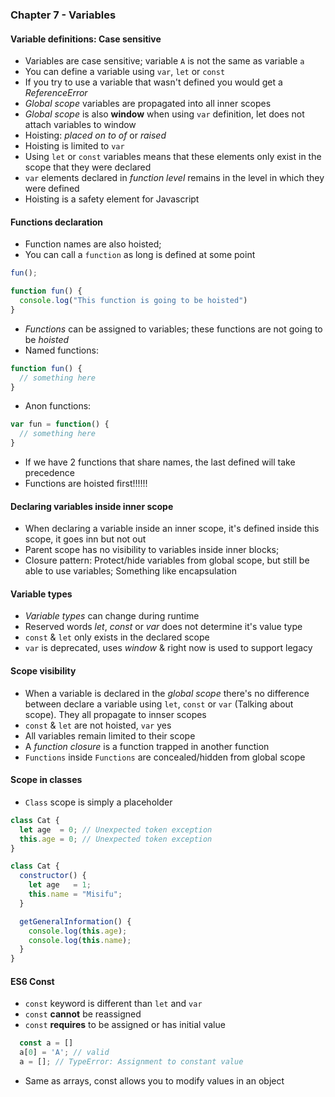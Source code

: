 ### Chapter 7 - Variables
#### Variable definitions: Case sensitive
- Variables are case sensitive; variable `A` is not the same as variable `a`
- You can define a variable using `var`, `let` or `const`
- If you try to use a variable that wasn't defined you would get a _ReferenceError_
- _Global scope_ variables are propagated into all inner scopes
- _Global scope_ is also **window** when using `var` definition, let does not attach variables to window
- Hoisting: _placed on to of_ or _raised_
- Hoisting is limited to `var`
- Using `let` or `const` variables means that these elements only exist in the scope that they were declared
- `var` elements declared in _function level_ remains in the level in which they were defined
- Hoisting is a safety element for Javascript

#### Functions declaration
- Function names are also hoisted;
- You can call a `function` as long is defined at some point
```javascript
fun();

function fun() {
  console.log("This function is going to be hoisted")
}
```
- _Functions_ can be assigned to variables; these functions are not going to be _hoisted_
- Named functions:
```javascript
function fun() { 
  // something here 
}
```
- Anon functions:
```javascript
var fun = function() { 
  // something here 
}
```
- If we have 2 functions that share names, the last defined will take precedence
- Functions are hoisted first!!!!!!

#### Declaring variables inside inner scope
- When declaring a variable inside an inner scope, it's defined inside this scope, it goes inn but not out
- Parent scope has no visibility to variables inside inner blocks;
- Closure pattern: Protect/hide variables from global scope, but still be able to use variables; Something like encapsulation

#### Variable types
- _Variable types_ can change during runtime
- Reserved words _let_, _const_ or _var_ does not determine it's value type
- `const` & `let` only exists in the declared scope
- `var` is deprecated, uses _window_ & right now is used to support legacy

#### Scope visibility
- When a variable is declared in the _global scope_ there's no difference between declare a variable using `let`, `const` or `var` (Talking about scope). They all propagate to innser scopes
- `const` & `let` are not hoisted, `var` yes
- All variables remain limited to their scope
- A _function closure_ is a function trapped in another function
- `Functions` inside `Functions` are concealed/hidden from global scope

#### Scope in classes
- `Class` scope is simply a placeholder
```javascript
class Cat {
  let age  = 0; // Unexpected token exception
  this.age = 0; // Unexpected token exception
}

class Cat {
  constructor() {
    let age   = 1;
    this.name = "Misifu";
  }

  getGeneralInformation() {
    console.log(this.age);
    console.log(this.name);
  }
}
```

#### ES6 Const
- `const` keyword is different than `let` and `var`
- `const` **cannot** be reassigned
- `const` **requires** to be assigned or has initial value
```javascript
  const a = []
  a[0] = 'A'; // valid
  a = []; // TypeError: Assignment to constant value
```
- Same as arrays, const allows you to modify values in an object


